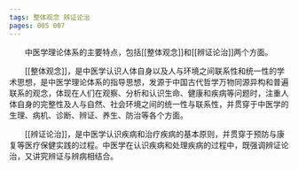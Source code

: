 ```yaml
---
tags: 整体观念 辨证论治
pages: 005 007
---
```

&emsp;&emsp;中医学理论体系的主要特点，包括[[整体观念]]和[[辨证论治]]两个方面。

&emsp;&emsp;[[整体观念]]，是中医学认识人体自身以及人与环境之间联系性和统一性的学术思想，是中医学理论体系的指导思想，发源于中国古代哲学万物同源异构和普遍联系的观念，体现在人们在观察、分析和认识生命、健康和疾病等问题时，注重人体自身的完整性及人与自然、社会环境之间的统一性与联系性，并贯穿于中医学的生理、病机、诊断、辨证、养生、防治等各个方面。

&emsp;&emsp;[[辨证论治]]，是中医学认识疾病和治疗疾病的基本原则，并贯穿于预防与康复等医疗保健实践的过程。中医学在认识疾病和处理疾病的过程中，既强调辨证论治，又讲究辨证与辨病相结合。